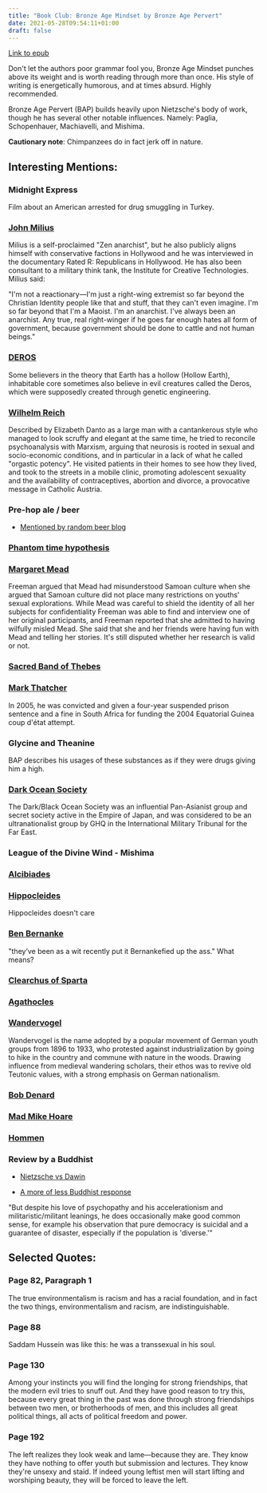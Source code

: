 ```yaml
---
title: "Book Club: Bronze Age Mindset by Bronze Age Pervert"
date: 2021-05-28T09:54:11+01:00
draft: false
---
```


[Link to epub](/books/bronze_age_mindset.epub)

Don't let the authors poor grammar fool you, Bronze Age Mindset punches above its weight and is worth reading through 
more than once. His style of writing is energetically humorous, and at times absurd. Highly recommended.

Bronze Age Pervert (BAP) builds heavily upon Nietzsche's body of work, though he has several other notable influences.
Namely: Paglia, Schopenhauer, Machiavelli, and Mishima.

**Cautionary note**: Chimpanzees do in fact jerk off in nature.

## Interesting Mentions:

### Midnight Express
Film about an American arrested for drug smuggling in Turkey.

### [John Milius](https://en.wikipedia.org/wiki/John_Milius#Personal_life)

Milius is a self-proclaimed "Zen anarchist", but he also publicly aligns himself with conservative factions in Hollywood and he was interviewed in the documentary Rated R: Republicans in Hollywood. He has also been consultant to a military think tank, the Institute for Creative Technologies. Milius said:

"I'm not a reactionary—I'm just a right-wing extremist so far beyond the Christian Identity people like that and stuff, that they can't even imagine. I'm so far beyond that I'm a Maoist. I'm an anarchist. I've always been an anarchist. Any true, real right-winger if he goes far enough hates all form of government, because government should be done to cattle and not human beings."

### [DEROS](https://anomalien.com/deros-advanced-creatures-from-beneath-the-hollow-earth/)

Some believers in the theory that Earth has a hollow (Hollow Earth), inhabitable core sometimes also believe in evil creatures called the Deros, which were supposedly created through genetic engineering.

### [Wilhelm Reich](https://en.wikipedia.org/wiki/Wilhelm_Reich)

Described by Elizabeth Danto as a large man with a cantankerous style who managed to look scruffy and elegant at the same time, he tried to reconcile psychoanalysis with Marxism, arguing that neurosis is rooted in sexual and socio-economic conditions, and in particular in a lack of what he called "orgastic potency".
He visited patients in their homes to see how they lived, and took to the streets in a mobile clinic, promoting adolescent sexuality and the availability of contraceptives, abortion and divorce, a provocative message in Catholic Austria.

### Pre-hop ale / beer

* [Mentioned by random beer blog](https://zythophile.co.uk/2014/02/28/was-it-ever-gruit-britain-the-herb-ale-tradition/)

### [Phantom time hypothesis](https://en.wikipedia.org/wiki/Phantom_time_hypothesis)

### [Margaret Mead](https://en.wikipedia.org/wiki/Margaret_Mead)

Freeman argued that Mead had misunderstood Samoan culture when she argued that Samoan culture did not place many restrictions on youths' sexual explorations.
While Mead was careful to shield the identity of all her subjects for confidentiality Freeman was able to find and interview one of her original participants, and Freeman reported that she admitted to having wilfully misled Mead. She said that she and her friends were having fun with Mead and telling her stories.
It's still disputed whether her research is valid or not.

### [Sacred Band of Thebes](https://en.wikipedia.org/wiki/Sacred_Band_of_Thebes)

### [Mark Thatcher](https://en.wikipedia.org/wiki/Mark_Thatcher)

In 2005, he was convicted and given a four-year suspended prison sentence and a fine in South Africa for funding the 2004 Equatorial Guinea coup d'état attempt.

### Glycine and Theanine

BAP describes his usages of these substances as if they were drugs giving him a high.

### [Dark Ocean Society](https://en.wikipedia.org/wiki/Gen%27y%C5%8Dsha)

The Dark/Black Ocean Society was an influential Pan-Asianist group and secret society active in the Empire of Japan, and was considered to be an ultranationalist group by GHQ in the International Military Tribunal for the Far East.

### League of the Divine Wind - Mishima

### [Alcibiades](https://en.wikipedia.org/wiki/Alcibiades)

### [Hippocleides](https://en.wikipedia.org/wiki/Hippocleides)

Hippocleides doesn't care

### [Ben Bernanke](https://en.wikipedia.org/wiki/Ben_Bernanke)

"they’ve been as a wit recently put it Bernankefied up the ass." What means?

### [Clearchus of Sparta](https://en.wikipedia.org/wiki/Clearchus_of_Sparta)
 
### [Agathocles](https://www.britannica.com/biography/Agathocles)

### [Wandervogel](https://en.wikipedia.org/wiki/Wandervogel)

Wandervogel is the name adopted by a popular movement of German youth groups from 1896 to 1933, who protested against industrialization by going to hike in the country and commune with nature in the woods. Drawing influence from medieval wandering scholars, their ethos was to revive old Teutonic values, with a strong emphasis on German nationalism.

### [Bob Denard](https://en.wikipedia.org/wiki/Bob_Denard)

### [Mad Mike Hoare](https://en.wikipedia.org/wiki/Mad_Mike_Hoare)

### [Hommen](https://fr.wiktionary.org/wiki/Hommen)

### Review by a Buddhist

* [Nietzsche vs Dawin](https://politicallyincorrectdharma.blogspot.com/2021/06/bronze-age-mindset-nietzsche-vs-darwin.html)

* [A more of less Buddhist response](https://politicallyincorrectdharma.blogspot.com/2021/06/bronze-age-mindset-more-or-less.html)

"But despite his love of psychopathy and his accelerationism and militaristic/militant leanings, he does occasionally make good common sense, for example his observation that pure democracy is suicidal and a guarantee of disaster, especially if the population is 'diverse.'"

## Selected Quotes:

### Page 82, Paragraph 1
The true environmentalism is racism and has a racial foundation, and in fact the two things, environmentalism and racism, are indistinguishable.

### Page 88
Saddam Hussein was like this: he was a transsexual in his soul.

### Page 130
Among your instincts you will find the longing for strong friendships, that the modern evil tries to snuff out. And they have good reason to try this, because every great thing in the past was done through strong friendships between two men, or brotherhoods of men, and this includes all great political things, all acts of political freedom and power.

### Page 192
The left realizes they look weak and lame—because they are. They know they have nothing to offer youth but submission and lectures. They know they're unsexy and staid. If indeed young leftist men will start lifting and worshiping beauty, they will be forced to leave the left.